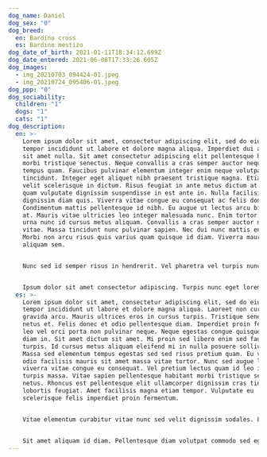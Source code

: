 ```yaml
---
dog_name: Daniel
dog_sex: "0"
dog_breed:
  en: Bardino cross
  es: Bardino mestizo
dog_date_of_birth: 2021-01-11T18:34:12.699Z
dog_date_entered: 2021-06-08T17:33:26.605Z
dog_images:
  - img_20210703_094424-01.jpeg
  - img_20210724_095406-01.jpeg
dog_ppp: "0"
dog_sociability:
  children: "1"
  dogs: "1"
  cats: "1"
dog_description:
  en: >-
    Lorem ipsum dolor sit amet, consectetur adipiscing elit, sed do eiusmod
    tempor incididunt ut labore et dolore magna aliqua. Imperdiet dui accumsan
    sit amet nulla. Sit amet consectetur adipiscing elit pellentesque habitant
    morbi tristique senectus. Neque convallis a cras semper auctor neque vitae
    tempus quam. Faucibus pulvinar elementum integer enim neque volutpat ac
    tincidunt. Integer eget aliquet nibh praesent tristique magna. Etiam erat
    velit scelerisque in dictum. Risus feugiat in ante metus dictum at. Pretium
    quam vulputate dignissim suspendisse in est ante in. Nulla facilisi etiam
    dignissim diam quis. Viverra vitae congue eu consequat ac felis donec et.
    Condimentum mattis pellentesque id nibh. Eu augue ut lectus arcu bibendum
    at. Mauris vitae ultricies leo integer malesuada nunc. Enim tortor at auctor
    urna nunc id cursus metus aliquam. Convallis a cras semper auctor neque
    vitae. Massa tincidunt nunc pulvinar sapien. Nec dui nunc mattis enim ut.
    Morbi non arcu risus quis varius quam quisque id diam. Viverra mauris in
    aliquam sem.


    Nunc sed id semper risus in hendrerit. Vel pharetra vel turpis nunc eget. Hac habitasse platea dictumst vestibulum rhoncus est pellentesque. Pulvinar pellentesque habitant morbi tristique senectus et netus et malesuada. Eleifend quam adipiscing vitae proin sagittis nisl rhoncus. Leo in vitae turpis massa sed elementum tempus egestas. Turpis egestas maecenas pharetra convallis posuere morbi. Donec adipiscing tristique risus nec feugiat in. Faucibus a pellentesque sit amet porttitor eget dolor morbi non. Ac tortor vitae purus faucibus ornare suspendisse.


    Ipsum dolor sit amet consectetur adipiscing. Turpis nunc eget lorem dolor sed. Lectus vestibulum mattis ullamcorper velit. Augue eget arcu dictum varius duis at consectetur. Pretium aenean pharetra magna ac placerat vestibulum lectus mauris ultrices. Imperdiet dui accumsan sit amet nulla. Rhoncus aenean vel elit scelerisque. Consectetur adipiscing elit ut aliquam purus. Quam adipiscing vitae proin sagittis nisl rhoncus. Vel quam elementum pulvinar etiam. Interdum velit laoreet id donec. Leo a diam sollicitudin tempor id eu nisl nunc. Mollis aliquam ut porttitor leo a diam sollicitudin tempor. Leo vel orci porta non pulvinar neque laoreet suspendisse. Diam quis enim lobortis scelerisque fermentum dui.
  es: >-
    Lorem ipsum dolor sit amet, consectetur adipiscing elit, sed do eiusmod
    tempor incididunt ut labore et dolore magna aliqua. Laoreet non curabitur
    gravida arcu. Mauris ultrices eros in cursus turpis. Tristique senectus et
    netus et. Felis donec et odio pellentesque diam. Imperdiet proin fermentum
    leo vel orci porta non pulvinar neque. Neque egestas congue quisque egestas
    diam in. Sit amet dictum sit amet. Mi proin sed libero enim sed faucibus
    turpis. Id cursus metus aliquam eleifend mi in nulla posuere sollicitudin.
    Massa sed elementum tempus egestas sed sed risus pretium quam. Eu volutpat
    odio facilisis mauris sit amet massa vitae tortor. Nunc sed augue lacus
    viverra vitae congue eu consequat. Vel pretium lectus quam id leo in vitae
    turpis massa. Vitae sapien pellentesque habitant morbi tristique senectus et
    netus. Rhoncus est pellentesque elit ullamcorper dignissim cras tincidunt
    lobortis feugiat. Amet facilisis magna etiam tempor. Vulputate eu
    scelerisque felis imperdiet proin fermentum.


    Vitae elementum curabitur vitae nunc sed velit dignissim sodales. Lacus sed viverra tellus in hac. Varius vel pharetra vel turpis nunc eget lorem. Pellentesque elit ullamcorper dignissim cras tincidunt lobortis feugiat vivamus at. Cursus sit amet dictum sit amet. Tortor dignissim convallis aenean et. At imperdiet dui accumsan sit amet nulla facilisi morbi. Morbi non arcu risus quis varius quam quisque. Quis commodo odio aenean sed adipiscing diam. Felis eget nunc lobortis mattis aliquam. Enim sit amet venenatis urna cursus eget nunc. Donec ultrices tincidunt arcu non. Elit at imperdiet dui accumsan sit amet nulla facilisi morbi. Eget est lorem ipsum dolor sit. Dui id ornare arcu odio ut.


    Sit amet aliquam id diam. Pellentesque diam volutpat commodo sed egestas egestas fringilla. Elementum integer enim neque volutpat. Fusce ut placerat orci nulla. Iaculis nunc sed augue lacus. Vel turpis nunc eget lorem dolor sed viverra ipsum. Sit amet consectetur adipiscing elit duis. Porttitor rhoncus dolor purus non enim praesent elementum facilisis leo. Mi sit amet mauris commodo quis imperdiet. Diam volutpat commodo sed egestas egestas fringilla phasellus faucibus scelerisque. Non arcu risus quis varius quam quisque id diam. Nisl condimentum id venenatis a. Lectus sit amet est placerat in egestas erat. Gravida dictum fusce ut placerat orci nulla pellentesque dignissim. Lectus nulla at volutpat diam ut venenatis tellus in metus. Sed ullamcorper morbi tincidunt ornare massa. Morbi tempus iaculis urna id volutpat.
---
```

